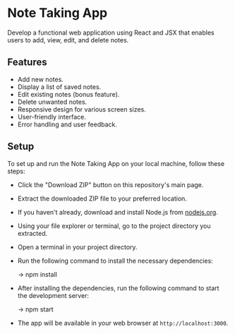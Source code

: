 # Note Taking App

Develop a functional web application using React and JSX that enables users to add, view, edit, and delete notes.

## Features

- Add new notes.
- Display a list of saved notes.
- Edit existing notes (bonus feature).
- Delete unwanted notes.
- Responsive design for various screen sizes.
- User-friendly interface.
- Error handling and user feedback.

## Setup

To set up and run the Note Taking App on your local machine, follow these steps:

   - Click the "Download ZIP" button on this repository's main page.
   - Extract the downloaded ZIP file to your preferred location.

   - If you haven't already, download and install Node.js from [nodejs.org](https://nodejs.org/).

   - Using your file explorer or terminal, go to the project directory you extracted.

   - Open a terminal in your project directory.
   - Run the following command to install the necessary dependencies:

     -> npm install
     

   - After installing the dependencies, run the following command to start the development server:

     -> npm start

   - The app will be available in your web browser at `http://localhost:3000`.


